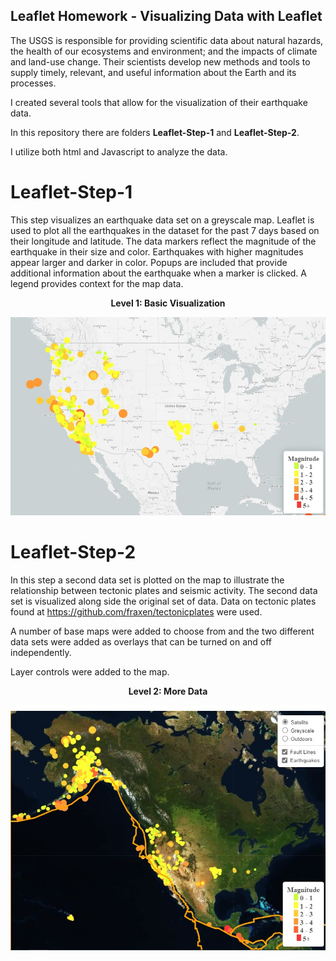 ## Leaflet Homework - Visualizing Data with Leaflet

The USGS is responsible for providing scientific data about natural hazards, the health of our ecosystems and
environment; and the impacts of climate and land-use change. Their scientists develop new methods and tools to
supply timely, relevant, and useful information about the Earth and its processes.

I created several tools that allow for the visualization of their earthquake data.

In this repository there are folders **Leaflet-Step-1** and **Leaflet-Step-2**.

I utilize both html and Javascript to analyze the data.

# Leaflet-Step-1
This step visualizes an earthquake data set on a greyscale map. Leaflet is used to plot all the earthquakes in the dataset for the past 7 days based on their longitude and latitude.
The data markers reflect the magnitude of the earthquake in their size and color. Earthquakes with higher magnitudes appear larger and darker in color.
Popups are included that provide additional information about the earthquake when a marker is clicked.
A legend provides context for the map data.

**<div align="center">Level 1: Basic Visualization</div>**

![image](images/Screenshot1.jpg)

# Leaflet-Step-2
In this step a second data set is plotted on the map to illustrate the relationship between tectonic plates and seismic activity. The second data set is visualized along  side the original set of data. Data on tectonic plates found at https://github.com/fraxen/tectonicplates were used.

A number of base maps were added to choose from and the two different data sets were added as overlays that can be turned on and off independently.

Layer controls were added to the map.

**<div align="center">Level 2: More Data</div>**

![image](images/Screenshot2.jpg)









